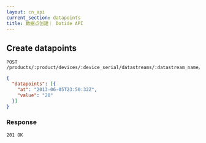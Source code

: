 ```yaml
---
layout: cn_api
current_section: datapoints
title: 数据点创建｜ Dotide API
---
```


## Create datapoints

    POST /products/:product/devices/:device_serial/datastreams/:datastream_name/datapoints

~~~json
{
  "datapoints": [{
    "at": "2013-06-05T23:50:32Z",
    "value": "20"
  }]
}
~~~

### Response

    201 OK
